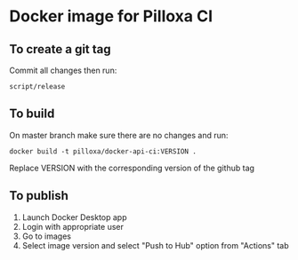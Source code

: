 # Docker image for Pilloxa CI

## To create a git tag

Commit all changes then run:

```
script/release
```

## To build

On master branch make sure there are no changes and run:
```
docker build -t pilloxa/docker-api-ci:VERSION .
```
Replace VERSION with the corresponding version of the github tag

## To publish

1. Launch Docker Desktop app
2. Login with appropriate user
3. Go to images
4. Select image version and select "Push to Hub" option from "Actions" tab
